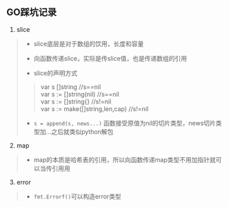 ## GO踩坑记录  
  
1. slice  
  
> - slice底层是对于数组的饮用，长度和容量  
>    
> 
> - 向函数传递slice，实际是传slice值，也是传递数组的引用  
>   
>   
> - slice的声明方式  
> > var s []string         //s==nil  
> > var s := []string(nil) //s==nil  
> > var s := []string{}    //s!=nil  
> > var s := make([]string,len,cap)   //s!=nil 
>   
> - `s = append(s, news...)` 函数接受原值为nil的切片类型，news切片类型加...之后就类似python解包  
  
2. map  
  
> - map的本质是哈希表的引用，所以向函数传递map类型不用加指针就可以当传引用用  
  
3. error  
  
> - `fmt.Errorf()`可以构造error类型  
